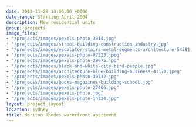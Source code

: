 ```yaml
---
date: 2013-11-28 13:00:00 +0000
date_range: Starting April 2004
description: New residential units
group: projects
image_files:
- "/projects/images/pexels-photo-3814.jpg"
- "/projects/images/street-building-construction-industry.jpg"
- "/projects/images/escalator-stairs-metal-segments-architecture-54581.jpeg"
- "/projects/images/pexels-photo-87223.jpeg"
- "/projects/images/pexels-photo-29675.jpg"
- "/projects/images/black-and-white-city-bird-people.jpg"
- "/projects/images/architecture-blue-building-business-41170.jpeg"
- "/projects/images/pexels-photo-30732.jpg"
- "/projects/images/books-magazines-building-school.jpg"
- "/projects/images/pexels-photo-27406.jpg"
- "/projects/images/pexels-photo.jpg"
- "/projects/images/pexels-photo-14324.jpg"
layout: project_layout
location: sydney
title: Meriton Rhodes waterfront apartment
---
```

